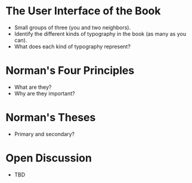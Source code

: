 The User Interface of the Book
==============================

* Small groups of three (you and two neighbors).
* Identify the different kinds of typography in the book (as many as you
  can).
* What does each kind of typography represent?

Norman's Four Principles
========================

* What are they?
* Why are they important?

Norman's Theses
===============

* Primary and secondary?

Open Discussion
===============

* TBD

